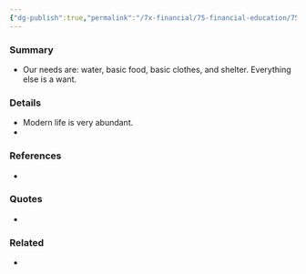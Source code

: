 ```yaml
---
{"dg-publish":true,"permalink":"/7x-financial/75-financial-education/75-01-financial-notes/understand-difference-between-needs-and-wants/","title":"Understand difference between needs and wants"}
---
```



### Summary
- Our needs are: water, basic food, basic clothes, and shelter. Everything else is a want.

### Details
- Modern life is very abundant.
- 

### References
- 

### Quotes
- 

### Related
- 